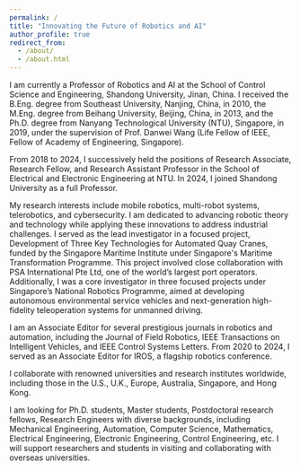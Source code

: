 ```yaml
---
permalink: /
title: "Innovating the Future of Robotics and AI"
author_profile: true
redirect_from: 
  - /about/
  - /about.html
---
```


I am currently a Professor of Robotics and AI at the School of Control Science and Engineering, Shandong University, Jinan, China. I received the B.Eng. degree from Southeast University, Nanjing, China, in 2010, the M.Eng. degree from Beihang University, Beijing, China, in 2013, and the Ph.D. degree from Nanyang Technological University (NTU), Singapore, in 2019, under the supervision of Prof. Danwei Wang (Life Fellow of IEEE, Fellow of Academy of Engineering, Singapore).

From 2018 to 2024, I successively held the positions of Research Associate, Research Fellow, and Research Assistant Professor in the School of Electrical and Electronic Engineering at NTU. In 2024, I joined Shandong University as a full Professor.

My research interests include mobile robotics, multi-robot systems, telerobotics, and cybersecurity. I am dedicated to advancing robotic theory and technology while applying these innovations to address industrial challenges. I served as the lead investigator in a focused project, Development of Three Key Technologies for Automated Quay Cranes, funded by the Singapore Maritime Institute under Singapore's Maritime Transformation Programme. This project involved close collaboration with PSA International Pte Ltd, one of the world’s largest port operators. Additionally, I was a core investigator in three focused projects under Singapore’s National Robotics Programme, aimed at developing autonomous environmental service vehicles and next-generation high-fidelity teleoperation systems for unmanned driving.

I am an Associate Editor for several prestigious journals in robotics and automation, including the Journal of Field Robotics, IEEE Transactions on Intelligent Vehicles, and IEEE Control Systems Letters. From 2020 to 2024, I served as an Associate Editor for IROS, a flagship robotics conference.

I collaborate with renowned universities and research institutes worldwide, including those in the U.S., U.K., Europe, Australia, Singapore, and Hong Kong.

I am looking for Ph.D. students, Master students, Postdoctoral research fellows, Research Engineers with diverse backgrounds, including Mechanical Engineering, Automation, Computer Science, Mathematics, Electrical Engineering, Electronic Engineering, Control Engineering, etc. I will support researchers and students in visiting and collaborating with overseas universities.


